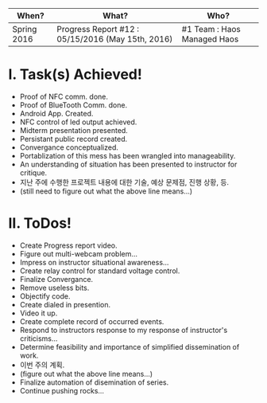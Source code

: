 | When? | What? | Who? |
|------|------|-----|
|  Spring 2016    |  Progress Report #12 : 05/15/2016 (May 15th, 2016)    |  #1 Team : Haos Managed Haos   |

# I. Task(s) Achieved!
* Proof of NFC comm. done.
* Proof of BlueTooth Comm. done.
* Android App. Created.
* NFC control of led output achieved.
* Midterm presentation presented.
* Persistant public record created.
* Convergance conceptualized.
* Portablization of this mess has been wrangled into manageability.
* An understanding of situation has been presented to instructor for critique.
* 지난 주에 수행한 프로젝트 내용에 대한 기술, 예상 문제점, 진행 상황, 등.
* (still need to figure out what the above line means...)

# II. ToDos!
* Create Progress report video.
* Figure out multi-webcam problem...
* Impress on instructor situational awareness...
* Create relay control for standard voltage control.
* Finalize Convergance.
* Remove useless bits.
* Objectify code.
* Create dialed in presention.
* Video it up.
* Create complete record of occurred events.
* Respond to instructors response to my response of instructor's criticisms...
* Determine feasibility and importance of simplified dissemination of work.
* 이번 주의 계획.
* (figure out what the above line means...)
* Finalize automation of disemination of series.
* Continue pushing rocks...

